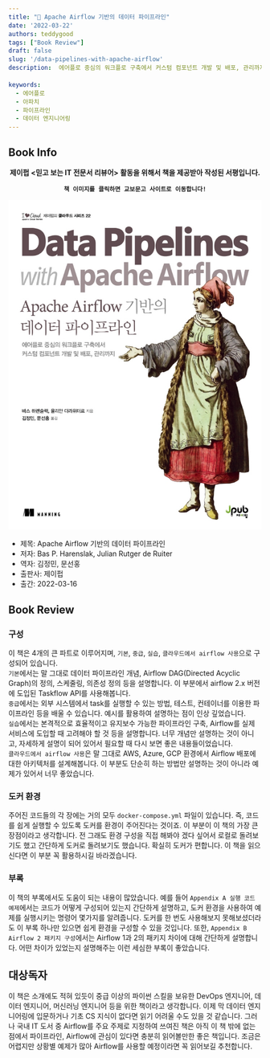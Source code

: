 ```yaml
---
title: "📖 Apache Airflow 기반의 데이터 파이프라인"
date: '2022-03-22'
authors: teddygood
tags: ["Book Review"]
draft: false
slug: '/data-pipelines-with-apache-airflow'
description:  에어플로 중심의 워크플로 구축에서 커스텀 컴포넌트 개발 및 배포, 관리까지 | I♥Cloud 제이펍의 클라우드 시리즈 22

keywords:
  - 에어플로
  - 아파치
  - 파이프라인
  - 데이터 엔지니어링
---
```


## Book Info

**<center>제이펍 <믿고 보는 IT 전문서 리뷰어> 활동을 위해서 책을 제공받아 작성된 서평입니다.</center>**

**<center>`책 이미지를 클릭하면 교보문고 사이트로 이동합니다!`</center>**

[![책](../assets/review/data-pipelines-with-apache-airflow.jpg)](https://www.kyobobook.co.kr/product/detailViewKor.laf?ejkGb=KOR&mallGb=KOR&barcode=9791191600681&orderClick=LEa&Kc=)

- 제목: Apache Airflow 기반의 데이터 파이프라인
- 저자: Bas P. Harenslak, Julian Rutger de Ruiter
- 역자: 김정민, 문선홍
- 출판사: 제이펍
- 출간: 2022-03-16

## Book Review

### 구성

이 책은 4개의 큰 파트로 이루어지며, `기본`, `중급`, `실습`, `클라우드에서 airflow 사용`으로 구성되어 있습니다.  
`기본`에서는 말 그대로 데이터 파이프라인 개념, Airflow DAG(Directed Acyclic Graph)의 정의, 스케줄링, 의존성 정의 등을 설명합니다. 이 부분에서 airflow 2.x 버전에 도입된 Taskflow API를 사용해봅니다.  
`중급`에서는 외부 시스템에서 task를 실행할 수 있는 방법, 테스트, 컨테이너를 이용한 파이프라인 등을 배울 수 있습니다. 예시를 활용하여 설명하는 점이 인상 깊었습니다.  
`실습`에서는 본격적으로 효율적이고 유지보수 가능한 파이프라인 구축, Airflow를 실제 서비스에 도입할 때 고려해야 할 것 등을 설명합니다. 너무 개념만 설명하는 것이 아니고, 자세하게 설명이 되어 있어서 필요할 때 다시 보면 좋은 내용들이었습니다.  
`클라우드에서 airflow 사용`은 말 그대로 AWS, Azure, GCP 환경에서 Airflow 배포에 대한 아키텍처를 설계해봅니다. 이 부분도 단순히 하는 방법만 설명하는 것이 아니라 예제가 있어서 너무 좋았습니다.

### 도커 환경

주어진 코드들의 각 장에는 거의 모두 `docker-compose.yml` 파일이 있습니다. 즉, 코드를 쉽게 실행할 수 있도록 도커를 환경이 주어진다는 것이죠. 이 부분이 이 책의 가장 큰 장점이라고 생각합니다. 전 그래도 환경 구성을 직접 해봐야 겠다 싶어서 로컬로 돌려보기도 했고 간단하게 도커로 돌려보기도 했습니다. 확실히 도커가 편합니다. 이 책을 읽으신다면 이 부분 꼭 활용하시길 바라겠습니다.

### 부록

이 책의 부록에서도 도움이 되는 내용이 많았습니다. 예를 들어  `Appendix A 실행 코드 예제`에서는 코드가 어떻게 구성되어 있는지 간단하게 설명하고, 도커 환경을 사용하여 예제를 실행시키는 명령어 몇가지를 알려줍니다. 도커를 한 번도 사용해보지 못해보셨더라도 이 부록 하나만 있으면 쉽게 환경을 구성할 수 있을 것입니다.  또한, `Appendix B Airflow 2 패키지 구성`에서는 Airflow 1과 2의 패키지 차이에 대해 간단하게 설명합니다. 어떤 차이가 있었는지 설명해주는 이런 세심한 부록이 좋았습니다.

## 대상독자

이 책은 소개에도 적혀 있듯이 중급 이상의 파이썬 스킬을 보유한 DevOps 엔지니어, 데이터 엔지니어, 머신러닝 엔지니어 등을 위한 책이라고 생각합니다. 이제 막 데이터 엔지니어링에 입문하거나 기초 CS 지식이 없다면 읽기 어려울 수도 있을 것 같습니다. 그러나 국내 IT 도서 중 Airflow를 주요 주제로 지정하여 쓰여진 책은 아직 이 책 밖에 없는 점에서 파이프라인, Airflow에 관심이 있다면 충분히 읽어볼만한 좋은 책입니다. 조금은 어렵지만 상황별 예제가 많아 Airflow를 사용할 예정이라면 꼭 읽어보길 추천합니다.